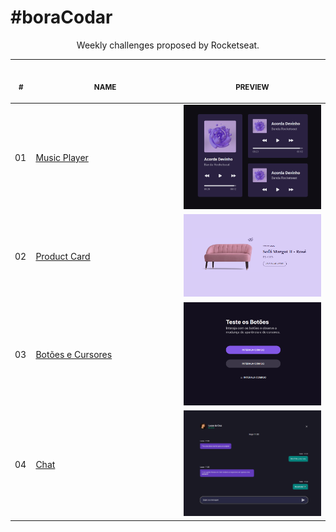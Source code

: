 # #boraCodar

<p align="center">
    Weekly challenges proposed by Rocketseat. <br>

   <table>
    <thead>
        <tr>
            <th align="center">
                <img width="20" height="1"> 
                <p>
                    <small>#</small>
                </p>
            </th>
            <th align="center">
                <img width="300" height="1"> 
                <p> 
                    <small>
                        NAME
                    </small>
                </p>
            </th>
            <th align="center">
                <img width="201" height="1">
                <p align="center"> 
                    <small>
                    PREVIEW
                    </small>
                </p>
            </th>
        </tr>
    </thead>
    <tbody>
        <tr>
          <td>01</td>
          <td>
            <a href="music-player">Music Player </a>
          </td>
          <td align="center">
           <a href="https://lucazcruz.github.io/bora-codar/music-player/"><img width="300px" src="./music-player/assets/screenshot.png" /></a>
          </td>
        </tr>
        <tr>
          <td>02</td>
          <td>
            <a href="product-card">Product Card</a>
          </td>
          <td align="center">
           <a href="https://lucazcruz.github.io/bora-codar/product-card/"><img width="300px" src="./product-card/assets/screenshot.png" /></a>
          </td>
        </tr>
        <tr>
          <td>03</td>
          <td>
            <a href="botoes-e-cursores">Botões e Cursores</a>
          </td>
          <td align="center">
           <a href="https://lucazcruz.github.io/bora-codar/botoes-e-cursores/"><img width="300px" src="./botoes-e-cursores/screenshot.png" /></a>
          </td>
        </tr>
        <tr>
          <td>04</td>
          <td>
            <a href="chat">Chat</a>
          </td>
          <td align="center">
           <a href="https://lucazcruz.github.io/bora-codar/chat/"><img width="300px" src="./chat/screenshot.png" /></a>
          </td>
        </tr>
    </tbody>
</table></p>
